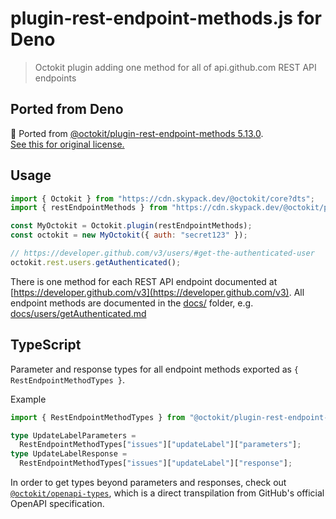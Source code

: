 # plugin-rest-endpoint-methods.js for Deno

> Octokit plugin adding one method for all of api.github.com REST API endpoints



## Ported from Deno

📃 Ported from [@octokit/plugin-rest-endpoint-methods 5.13.0](https://github.com/octokit/plugin-rest-endpoint-methods.js/tree/6710760f16a1747c937fe58a39acd716624781b2).  
[See this for original license.](https://github.com/octokit/plugin-rest-endpoint-methods.js/blob/main/packages/core/LICENSE.md)



## Usage

```js
import { Octokit } from "https://cdn.skypack.dev/@octokit/core?dts";
import { restEndpointMethods } from "https://cdn.skypack.dev/@octokit/plugin-rest-endpoint-methods?dts";
```

```js
const MyOctokit = Octokit.plugin(restEndpointMethods);
const octokit = new MyOctokit({ auth: "secret123" });

// https://developer.github.com/v3/users/#get-the-authenticated-user
octokit.rest.users.getAuthenticated();
```

There is one method for each REST API endpoint documented at [https://developer.github.com/v3](https://developer.github.com/v3). All endpoint methods are documented in the [docs/](https://github.com/octokit/plugin-rest-endpoint-methods.js/tree/master/doc) folder, e.g. [docs/users/getAuthenticated.md](https://github.com/octokit/plugin-rest-endpoint-methods.js/tree/master/docs/users/getAuthenticated.md)

## TypeScript

Parameter and response types for all endpoint methods exported as `{ RestEndpointMethodTypes }`.

Example

```ts
import { RestEndpointMethodTypes } from "@octokit/plugin-rest-endpoint-methods";

type UpdateLabelParameters =
  RestEndpointMethodTypes["issues"]["updateLabel"]["parameters"];
type UpdateLabelResponse =
  RestEndpointMethodTypes["issues"]["updateLabel"]["response"];
```

In order to get types beyond parameters and responses, check out [`@octokit/openapi-types`](https://github.com/octokit/openapi-types.ts/#readme), which is a direct transpilation from GitHub's official OpenAPI specification.
